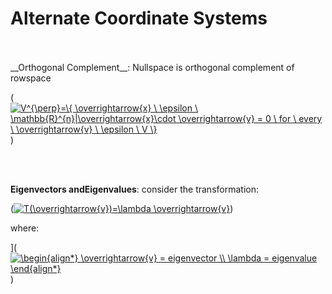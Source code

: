 <h1>Alternate Coordinate Systems</h1>
<br>
<br>
__Orthogonal Complement__: Nullspace is orthogonal complement of rowspace

(<a href="https://www.codecogs.com/eqnedit.php?latex=V^{\perp}=\{&space;\overrightarrow{x}&space;\&space;\epsilon&space;\&space;\mathbb{R}^{n}|\overrightarrow{x}\cdot&space;\overrightarrow{v}&space;=&space;0&space;\&space;for&space;\&space;every&space;\&space;\overrightarrow{v}&space;\&space;\epsilon&space;\&space;V&space;\}" target="_blank"><img src="https://latex.codecogs.com/gif.latex?V^{\perp}=\{&space;\overrightarrow{x}&space;\&space;\epsilon&space;\&space;\mathbb{R}^{n}|\overrightarrow{x}\cdot&space;\overrightarrow{v}&space;=&space;0&space;\&space;for&space;\&space;every&space;\&space;\overrightarrow{v}&space;\&space;\epsilon&space;\&space;V&space;\}" title="V^{\perp}=\{ \overrightarrow{x} \ \epsilon \ \mathbb{R}^{n}|\overrightarrow{x}\cdot \overrightarrow{v} = 0 \ for \ every \ \overrightarrow{v} \ \epsilon \ V \}" /></a>)

<br>
<br>

__Eigenvectors andEigenvalues__: consider the transformation: 

(<a href="https://www.codecogs.com/eqnedit.php?latex=T(\overrightarrow{v})=\lambda&space;\overrightarrow{v}" target="_blank"><img src="https://latex.codecogs.com/gif.latex?T(\overrightarrow{v})=\lambda&space;\overrightarrow{v}" title="T(\overrightarrow{v})=\lambda \overrightarrow{v}" /></a>)

where:

](<a href="https://www.codecogs.com/eqnedit.php?latex=\begin{align*}&space;\overrightarrow{v}&space;=&space;eigenvector&space;\\&space;\lambda&space;=&space;eigenvalue&space;\end{align*}" target="_blank"><img src="https://latex.codecogs.com/gif.latex?\begin{align*}&space;\overrightarrow{v}&space;=&space;eigenvector&space;\\&space;\lambda&space;=&space;eigenvalue&space;\end{align*}" title="\begin{align*} \overrightarrow{v} = eigenvector \\ \lambda = eigenvalue \end{align*}" /></a>)

